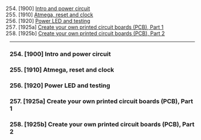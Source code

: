 254. [1900] [Intro and power circuit](#254)
255. [1910] [Atmega, reset and clock](#255)
256. [1920] [Power LED and testing](#256)
257. [1925a] [Create your own printed circuit boards (PCB), Part 1](#257)
258. [1925b] [Create your own printed circuit boards (PCB), Part 2](#258)

---

### 254. [1900] Intro and power circuit<a id="254"></a>

### 255. [1910] Atmega, reset and clock<a id="255"></a>

### 256. [1920] Power LED and testing<a id="256"></a>

### 257. [1925a] Create your own printed circuit boards (PCB), Part 1<a id="257"></a>

### 258. [1925b] Create your own printed circuit boards (PCB), Part 2<a id="258"></a>
